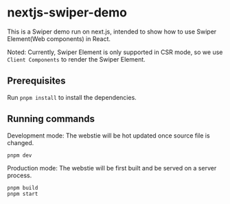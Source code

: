 # nextjs-swiper-demo

This is a Swiper demo run on next.js, intended to show how to use Swiper Element(Web components) in React.

Noted: Currently, Swiper Element is only supported in CSR mode, so we use `Client Components` to render the Swiper Element.

## Prerequisites

Run `pnpm install` to install the dependencies.

## Running commands

Development mode: The webstie will be hot updated once source file is changed.

```shell
pnpm dev
```

Production mode: The webstie will be first built and be served on a server process.

```shell
pnpm build
pnpm start
```